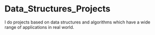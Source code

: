 # Data_Structures_Projects
I do projects based on data structures and algorithms which have a wide range of applications in real world. 
